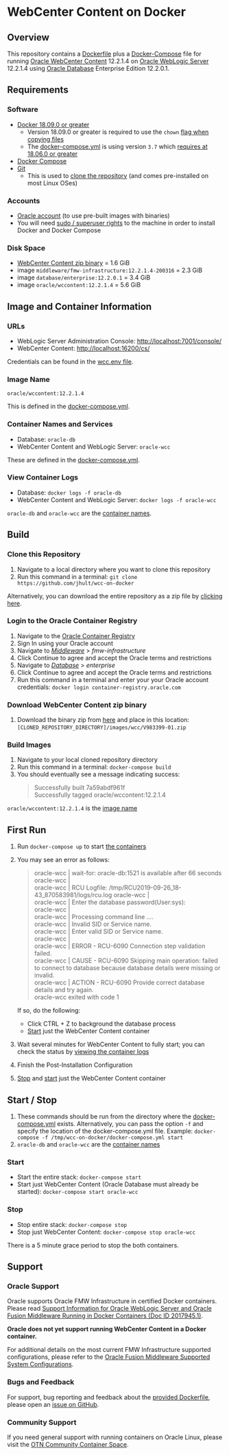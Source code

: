 # WebCenter Content on Docker

## Overview

This repository contains a [Dockerfile](images/wcc/Dockerfile) plus a [Docker-Compose](docker-compose.yml) file for running [Oracle WebCenter Content](https://www.oracle.com/technetwork/middleware/webcenter/content/overview/index.html) 12.2.1.4 on [Oracle WebLogic Server](https://www.oracle.com/middleware/technologies/weblogic.html) 12.2.1.4 using [Oracle Database](https://www.oracle.com/database/technologies/) Enterprise Edition 12.2.0.1.

## Requirements

### Software

- [Docker 18.09.0 or greater](https://docs.docker.com/install/#supported-platforms)
  - Version 18.09.0 or greater is required to use the `chown` [flag when copying files](https://github.com/moby/moby/pull/35521)
  - The [docker-compose.yml](docker-compose.yml) is using version `3.7` which [requires at 18.06.0 or greater](https://docs.docker.com/compose/compose-file/#compose-and-docker-compatibility-matrix)
- [Docker Compose](https://docs.docker.com/compose/install/)
- [Git](https://git-scm.com/book/en/v2/Getting-Started-Installing-Git)
  - This is used to [clone the repository](#clone-this-repository) (and comes pre-installed on most Linux OSes)

### Accounts

- [Oracle account](https://profile.oracle.com/myprofile/account/create-account.jspx) (to use pre-built images with binaries)
- You will need [sudo / superuser rights](https://en.wikipedia.org/wiki/Sudo) to the machine in order to install Docker and Docker Compose

### Disk Space

- [WebCenter Content zip binary](#download-webCenter-content-zip-binary) = 1.6 GiB
- image `middleware/fmw-infrastructure:12.2.1.4-200316` = 2.3 GiB
- image `database/enterprise:12.2.0.1` = 3.4 GiB
- image `oracle/wccontent:12.2.1.4` = 5.6 GiB

## Image and Container Information

### URLs

- WebLogic Server Administration Console: <http://localhost:7001/console/>
- WebCenter Content: <http://localhost:16200/cs/>

Credentials can be found in the [wcc.env file](wcc.env).

### Image Name

`oracle/wccontent:12.2.1.4`

This is defined in the [docker-compose.yml](docker-compose.yml).

### Container Names and Services

- Database: `oracle-db`
- WebCenter Content and WebLogic Server: `oracle-wcc`

These are defined in the [docker-compose.yml](docker-compose.yml).

### View Container Logs

- Database: `docker logs -f oracle-db`
- WebCenter Content and WebLogic Server: `docker logs -f oracle-wcc`

`oracle-db` and `oracle-wcc` are the [container names](#container-names-and-services).

## Build

### Clone this Repository

1. Navigate to a local directory where you want to clone this repository
2. Run this command in a terminal: `git clone https://github.com/jhult/wcc-on-docker`

Alternatively, you can download the entire repository as a zip file by [clicking here](https://github.com/jhult/wcc-on-docker/archive/master.zip).

### Login to the Oracle Container Registry

1. Navigate to the [Oracle Container Registry](https://container-registry.oracle.com)
2. Sign In using your Oracle account
3. Navigate to [*Middleware*](https://container-registry.oracle.com/pls/apex/f?p=113:1:13639930739021::NO:1:P1_BUSINESS_AREA:2) > *fmw-infrastructure*
4. Click Continue to agree and accept the Oracle terms and restrictions
5. Navigate to [*Database*](https://container-registry.oracle.com/pls/apex/f?p=113:1:12598430189688::NO:1:P1_BUSINESS_AREA:3) > *enterprise*
6. Click Continue to agree and accept the Oracle terms and restrictions
7. Run this command in a terminal and enter your your Oracle account credentials: `docker login container-registry.oracle.com`

### Download WebCenter Content zip binary

1. Download the binary zip from [here](https://www.oracle.com/middleware/technologies/webcenter-content-download.html) and place in this location: `[CLONED_REPOSITORY_DIRECTORY]/images/wcc/V983399-01.zip`

### Build Images

1. Navigate to your local cloned repository directory
2. Run this command in a terminal: `docker-compose build`
3. You should eventually see a message indicating success:
    > Successfully built 7a59abdf961f  
    > Successfully tagged oracle/wccontent:12.2.1.4

`oracle/wccontent:12.2.1.4` is the [image name](#image-name)

## First Run

1. Run `docker-compose up` to start [the containers](#container-names-and-services)

2. You may see an error as follows:

    > oracle-wcc    | wait-for: oracle-db:1521 is available after 66 seconds  
    > oracle-wcc    |  
    > oracle-wcc    | RCU Logfile: /tmp/RCU2019-09-26_18-43_870583981/logs/rcu.log
    > oracle-wcc    |  
    > oracle-wcc    | Enter the database password(User:sys):  
    > oracle-wcc    |  
    > oracle-wcc    | Processing command line ....  
    > oracle-wcc    | Invalid SID or Service name.  
    > oracle-wcc    | Enter valid SID or Service name.  
    > oracle-wcc    |  
    > oracle-wcc    | ERROR - RCU-6090 Connection step validation failed.  
    > oracle-wcc    | CAUSE - RCU-6090 Skipping main operation: failed to connect to database because database details were missing or invalid.  
    > oracle-wcc    | ACTION - RCU-6090 Provide correct database details and try again.  
    > oracle-wcc exited with code 1  

    If so, do the following:
    - Click CTRL + Z to background the database process
    - [Start](#start) just the WebCenter Content container

3. Wait several minutes for WebCenter Content to fully start; you can check the status by [viewing the container logs](#view-container-logs)
4. Finish the Post-Installation Configuration
5. [Stop](#stop) and [start](#start) just the WebCenter Content container

## Start / Stop

1. These commands should be run from the directory where the [docker-compose.yml](docker-compose.yml) exists. Alternatively, you can pass the option `-f` and specify the location of the docker-compose.yml file. Example: `docker-compose -f /tmp/wcc-on-docker/docker-compose.yml start`
2. `oracle-db` and `oracle-wcc` are the [container names](#container-names-and-services)

### Start

- Start the entire stack: `docker-compose start`
- Start just WebCenter Content (Oracle Database must already be started): `docker-compose start oracle-wcc`

### Stop

- Stop entire stack: `docker-compose stop`
- Stop just WebCenter Content: `docker-compose stop oracle-wcc`

There is a 5 minute grace period to stop the both containers.

## Support

### Oracle Support

Oracle supports Oracle FMW Infrastructure in certified Docker containers. Please read [Support Information for Oracle WebLogic Server and Oracle Fusion Middleware Running in Docker Containers (Doc ID 2017945.1)](https://support.oracle.com/CSP/main/article?cmd=show&type=NOT&id=2017945.1).

**Oracle does not yet support running WebCenter Content in a Docker container.**

For additional details on the most current FMW Infrastructure
supported configurations, please refer to the [Oracle Fusion Middleware Supported System Configurations](https://www.oracle.com/technetwork/middleware/ias/downloads/fusion-certification-100350.html).

### Bugs and Feedback

For support, bug reporting and feedback about the [provided Dockerfile](images/wcc/Dockerfile), please open an [issue on GitHub](https://github.com/oracle/docker-images/issues).

### Community Support

If you need general support with running containers on Oracle Linux, please visit the [OTN Community Container Space](https://community.oracle.com/community/server_&_storage_systems/containers).
